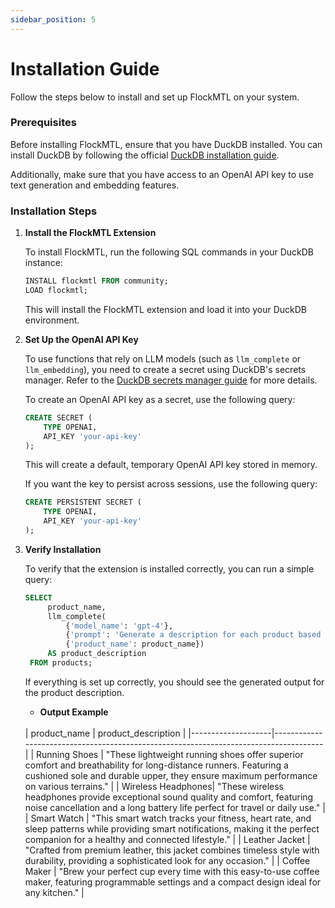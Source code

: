 ```yaml
---
sidebar_position: 5
---
```


# Installation Guide

Follow the steps below to install and set up FlockMTL on your system.

### Prerequisites

Before installing FlockMTL, ensure that you have DuckDB installed. You can install DuckDB by following the official [DuckDB installation guide](https://duckdb.org/docs/installation).

Additionally, make sure that you have access to an OpenAI API key to use text generation and embedding features.

### Installation Steps

1. **Install the FlockMTL Extension**

   To install FlockMTL, run the following SQL commands in your DuckDB instance:

   ```sql
   INSTALL flockmtl FROM community;
   LOAD flockmtl;
   ```

   This will install the FlockMTL extension and load it into your DuckDB environment.

2. **Set Up the OpenAI API Key**

   To use functions that rely on LLM models (such as `llm_complete` or `llm_embedding`), you need to create a secret using DuckDB's secrets manager. Refer to the [DuckDB secrets manager guide](https://duckdb.org/docs/configuration/secrets_manager.html) for more details.

   To create an OpenAI API key as a secret, use the following query:

   ```sql
   CREATE SECRET (
       TYPE OPENAI,
       API_KEY 'your-api-key'
   );
   ```

   This will create a default, temporary OpenAI API key stored in memory.

   If you want the key to persist across sessions, use the following query:

   ```sql
   CREATE PERSISTENT SECRET (
       TYPE OPENAI,
       API_KEY 'your-api-key'
   );
   ```

3. **Verify Installation**

   To verify that the extension is installed correctly, you can run a simple query:

   ```sql
   SELECT
        product_name,
        llm_complete(
            {'model_name': 'gpt-4'},
            {'prompt': 'Generate a description for each product based on its product name.'},
            {'product_name': product_name})
        AS product_description
    FROM products;
   ```

   If everything is set up correctly, you should see the generated output for the product description.

   - **Output Example**

    <br/> 
    | product_name       | product_description                                                                 |
    |--------------------|--------------------------------------------------------------------------------------|
    | Running Shoes      | "These lightweight running shoes offer superior comfort and breathability for long-distance runners. Featuring a cushioned sole and durable upper, they ensure maximum performance on various terrains." |
    | Wireless Headphones| "These wireless headphones provide exceptional sound quality and comfort, featuring noise cancellation and a long battery life perfect for travel or daily use." |
    | Smart Watch        | "This smart watch tracks your fitness, heart rate, and sleep patterns while providing smart notifications, making it the perfect companion for a healthy and connected lifestyle." |
    | Leather Jacket     | "Crafted from premium leather, this jacket combines timeless style with durability, providing a sophisticated look for any occasion." |
    | Coffee Maker       | "Brew your perfect cup every time with this easy-to-use coffee maker, featuring programmable settings and a compact design ideal for any kitchen." |
